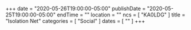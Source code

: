+++
date = "2020-05-26T19:00:00-05:00"
publishDate = "2020-05-25T19:00:00-05:00"
endTime = ""
location = ""
ncs = [ "KA0LDG" ]
title = "Isolation Net"
categories = [ "Social" ]
dates = [ "" ]
+++
